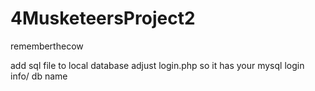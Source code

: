 # 4MusketeersProject2
rememberthecow

add sql file to local database
adjust login.php so it has your mysql login info/ db name
